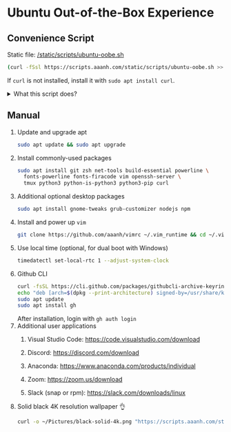 # Ubuntu Out-of-the-Box Experience

## Convenience Script

Static file: [/static/scripts/ubuntu-oobe.sh](/static/scripts/ubuntu-oobe.sh)

```bash
(curl -fSsl https://scripts.aaanh.com/static/scripts/ubuntu-oobe.sh >> ubuntu-oobe.sh && chmod 700 ubuntu-oobe.sh && bash ubuntu-oobe.sh && rm ubuntu-oobe.sh)
```

If `curl` is not installed, install it with `sudo apt install curl`.

<details>
    <summary>What this script does?</summary>
    <ul>
        <li>Use apt to update and upgrade</li>
        <li>Install packages: git, zsh, net-tools, build-essential, powerline, fonts-powerline, fonts-firacode, vim, openssh-server, tmux, python3, python-is-python3 python3-pip.</li>
        <li>Set up and configure zsh, oh-my-zsh, zsh-highlighting, zsh theme.</li>
    </ul>
</details>

## Manual

1. Update and upgrade apt
    ```sh
    sudo apt update && sudo apt upgrade
    ```
1. Install commonly-used packages
    ```sh
    sudo apt install git zsh net-tools build-essential powerline \
      fonts-powerline fonts-firacode vim openssh-server \
      tmux python3 python-is-python3 python3-pip curl
    ```
1. Additional optional desktop packages
    ```sh
    sudo apt install gnome-tweaks grub-customizer nodejs npm
    ```
1. Install and power up `vim`
    ```sh
    git clone https://github.com/aaanh/vimrc ~/.vim_runtime && cd ~/.vim_runtime && ./install_awesome_vimrc.sh
    ```
1. Use local time (optional, for dual boot with Windows)
    ```sh
    timedatectl set-local-rtc 1 --adjust-system-clock
    ```
1. Github CLI
    ```sh
    curl -fsSL https://cli.github.com/packages/githubcli-archive-keyring.gpg | sudo dd of=/usr/share/keyrings/githubcli-archive-keyring.gpg
    echo "deb [arch=$(dpkg --print-architecture) signed-by=/usr/share/keyrings/githubcli-archive-keyring.gpg] https://cli.github.com/packages stable main" | sudo tee /etc/apt/sources.list.d/github-cli.list > /dev/null
    sudo apt update
    sudo apt install gh
    ```
    After installation, login with `gh auth login`
1. Additional user applications
   1. Visual Studio Code: <https://code.visualstudio.com/download>

   1.  Discord: <https://discord.com/download>

   1.  Anaconda: <https://www.anaconda.com/products/individual>

   1.  Zoom: <https://zoom.us/download>

   1.  Slack (snap or rpm): <https://slack.com/downloads/linux>
1.  Solid black 4K resolution wallpaper 👌
    ```sh
    curl -o ~/Pictures/black-solid-4k.png "https://scripts.aaanh.com/static/images/black-solid-4k.png"
    ```

